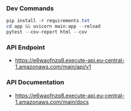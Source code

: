 
### Dev Commands

```powershell
pip install -r requirements.txt
cd app && uvicorn main:app --reload
pytest --cov-report html --cov
```

### API Endpoint
- https://e6waofnzq8.execute-api.eu-central-1.amazonaws.com/main/api/v1


### API Documentation
- https://e6waofnzq8.execute-api.eu-central-1.amazonaws.com/main/docs